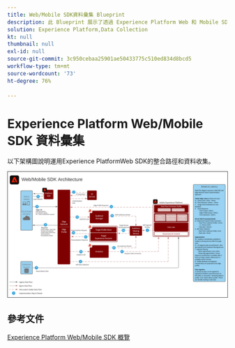 ```yaml
---
title: Web/Mobile SDK資料彙集 Blueprint
description: 此 Blueprint 展示了透過 Experience Platform Web 和 Mobile SDK 的架構和擷取
solution: Experience Platform,Data Collection
kt: null
thumbnail: null
exl-id: null
source-git-commit: 3c950cebaa25901ae50433775c510ed834d8bcd5
workflow-type: tm+mt
source-wordcount: '73'
ht-degree: 76%

---
```


# Experience Platform Web/Mobile SDK 資料彙集

以下架構圖說明運用Experience PlatformWeb SDK的整合路徑和資料收集。

<img src="assets/web_sdk_flow.svg" alt="使用 Experience Platform Web 和 Mobile SDK 實施的參考架構" style="border:1px solid #4a4a4a" />

## 參考文件

[Experience Platform Web/Mobile SDK 概覽](https://experienceleague.adobe.com/docs/experience-platform/edge/home.html?lang=zh-Hant)
